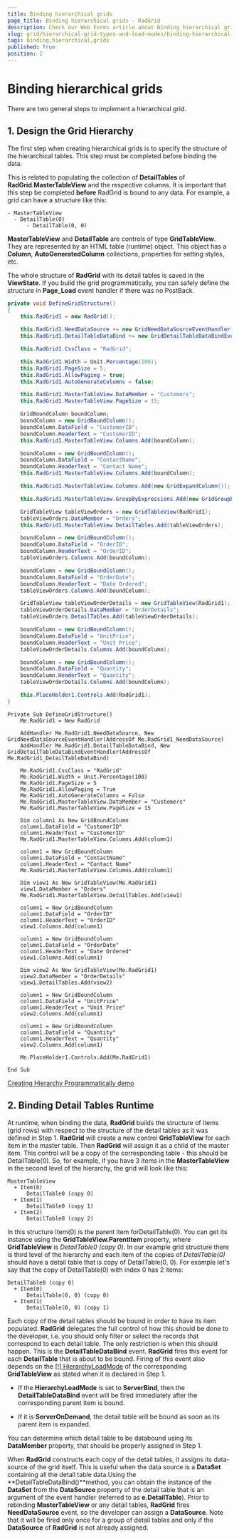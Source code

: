 ```yaml
---
title: Binding hierarchical grids
page_title: Binding hierarchical grids - RadGrid
description: Check our Web Forms article about Binding hierarchical grids.
slug: grid/hierarchical-grid-types-and-load-modes/binding-hierarchical-grids
tags: binding,hierarchical,grids
published: True
position: 2
---
```


# Binding hierarchical grids



There are two general steps to implement a hierarchical grid.

## 1. Design the Grid Hierarchy

The first step when creating hierarchical grids is to specify the structure of the hierarchical tables. This step must be completed before binding the data.

This is related to populating the collection of **DetailTables** of **RadGrid**.**MasterTableView** and the respective columns. It is important that this step be completed **before** RadGrid is bound to any data. For example, a grid can have a structure like this:

````ASP.NET
- MasterTableView
  - DetailTable(0)
      - DetailTable(0, 0)
````



**MasterTableView** and **DetailTable** are controls of type **GridTableView**. They are represented by an HTML table (runtime) object. This object has a **Column**, **AutoGeneratedColumn** collections, properties for setting styles, etc.

The whole structure of **RadGrid** with its detail tables is saved in the **ViewState**. If you build the grid programmatically, you can safely define the structure in **Page_Load** event handler if there was no PostBack.



````C#
private void DefineGridStructure()
{
    this.RadGrid1 = new RadGrid();

    this.RadGrid1.NeedDataSource += new GridNeedDataSourceEventHandler(this.RadGrid1_NeedDataSource);
    this.RadGrid1.DetailTableDataBind += new GridDetailTableDataBindEventHandler(this.RadGrid1_DetailTableDataBind);

    this.RadGrid1.CssClass = "RadGrid";

    this.RadGrid1.Width = Unit.Percentage(100);
    this.RadGrid1.PageSize = 5;
    this.RadGrid1.AllowPaging = true;
    this.RadGrid1.AutoGenerateColumns = false;

    this.RadGrid1.MasterTableView.DataMember = "Customers";
    this.RadGrid1.MasterTableView.PageSize = 15;

    GridBoundColumn boundColumn;
    boundColumn = new GridBoundColumn();
    boundColumn.DataField = "CustomerID";
    boundColumn.HeaderText = "CustomerID";
    this.RadGrid1.MasterTableView.Columns.Add(boundColumn);

    boundColumn = new GridBoundColumn();
    boundColumn.DataField = "ContactName";
    boundColumn.HeaderText = "Contact Name";
    this.RadGrid1.MasterTableView.Columns.Add(boundColumn);

    this.RadGrid1.MasterTableView.Columns.Add(new GridExpandColumn());

    this.RadGrid1.MasterTableView.GroupByExpressions.Add(new GridGroupByExpression("Country Group By Country"));

    GridTableView tableViewOrders = new GridTableView(RadGrid1);
    tableViewOrders.DataMember = "Orders";
    this.RadGrid1.MasterTableView.DetailTables.Add(tableViewOrders);

    boundColumn = new GridBoundColumn();
    boundColumn.DataField = "OrderID";
    boundColumn.HeaderText = "OrderID";
    tableViewOrders.Columns.Add(boundColumn);

    boundColumn = new GridBoundColumn();
    boundColumn.DataField = "OrderDate";
    boundColumn.HeaderText = "Date Ordered";
    tableViewOrders.Columns.Add(boundColumn);

    GridTableView tableViewOrderDetails = new GridTableView(RadGrid1);
    tableViewOrderDetails.DataMember = "OrderDetails";
    tableViewOrders.DetailTables.Add(tableViewOrderDetails);

    boundColumn = new GridBoundColumn();
    boundColumn.DataField = "UnitPrice";
    boundColumn.HeaderText = "Unit Price";
    tableViewOrderDetails.Columns.Add(boundColumn);

    boundColumn = new GridBoundColumn();
    boundColumn.DataField = "Quantity";
    boundColumn.HeaderText = "Quantity";
    tableViewOrderDetails.Columns.Add(boundColumn);

    this.PlaceHolder1.Controls.Add(RadGrid1);
}
````
````VB
Private Sub DefineGridStructure()
    Me.RadGrid1 = New RadGrid

    AddHandler Me.RadGrid1.NeedDataSource, New GridNeedDataSourceEventHandler(AddressOf Me.RadGrid1_NeedDataSource)
    AddHandler Me.RadGrid1.DetailTableDataBind, New GridDetailTableDataBindEventHandler(AddressOf Me.RadGrid1_DetailTableDataBind)

    Me.RadGrid1.CssClass = "RadGrid"
    Me.RadGrid1.Width = Unit.Percentage(100)
    Me.RadGrid1.PageSize = 5
    Me.RadGrid1.AllowPaging = True
    Me.RadGrid1.AutoGenerateColumns = False
    Me.RadGrid1.MasterTableView.DataMember = "Customers"
    Me.RadGrid1.MasterTableView.PageSize = 15

    Dim column1 As New GridBoundColumn
    column1.DataField = "CustomerID"
    column1.HeaderText = "CustomerID"
    Me.RadGrid1.MasterTableView.Columns.Add(column1)

    column1 = New GridBoundColumn
    column1.DataField = "ContactName"
    column1.HeaderText = "Contact Name"
    Me.RadGrid1.MasterTableView.Columns.Add(column1)

    Dim view1 As New GridTableView(Me.RadGrid1)
    view1.DataMember = "Orders"
    Me.RadGrid1.MasterTableView.DetailTables.Add(view1)

    column1 = New GridBoundColumn
    column1.DataField = "OrderID"
    column1.HeaderText = "OrderID"
    view1.Columns.Add(column1)

    column1 = New GridBoundColumn
    column1.DataField = "OrderDate"
    column1.HeaderText = "Date Ordered"
    view1.Columns.Add(column1)

    Dim view2 As New GridTableView(Me.RadGrid1)
    view2.DataMember = "OrderDetails"
    view1.DetailTables.Add(view2)

    column1 = New GridBoundColumn
    column1.DataField = "UnitPrice"
    column1.HeaderText = "Unit Price"
    view2.Columns.Add(column1)

    column1 = New GridBoundColumn
    column1.DataField = "Quantity"
    column1.HeaderText = "Quantity"
    view2.Columns.Add(column1)

    Me.PlaceHolder1.Controls.Add(Me.RadGrid1)

End Sub
````


[Creating Hierarchy Programmatically demo](https://demos.telerik.com/aspnet-ajax/grid/examples/programming/hierarchy/defaultcs.aspx)

## 2. Binding Detail Tables Runtime

At runtime, when binding the data, **RadGrid** builds the structure of items (grid rows) with respect to the structure of the detail tables as it was defined in Step 1. **RadGrid** will create a new control **GridTableView** for each item in the master table. Then **RadGrid** will assign it as a child of the master item. This control will be a copy of the corresponding table - this should be DetailTable(0). So, for example, if you have 3 items in the **MasterTableView** in the second level of the hierarchy, the grid will look like this:

````ASP.NET
MasterTableView
  + Item(0)
      DetailTable0 (copy 0)
  + Item(1)
      DetailTable0 (copy 1)
  + Item(2)
      DetailTable0 (copy 2)
````



In this structure Item(0) is the parent item forDetailTable(0). You can get its instance using the **GridTableView.ParentItem** property, where **GridTableView** is *DetailTable0 (copy 0)*. In our example grid structure there is third level of the hierarchy and each item of the copies of *DetailTable(0)* should have a detail table that is copy of DetailTable(0, 0). For example let's say that the copy of DetailTable(0) with index 0 has 2 items:

````ASP.NET
DetailTable0 (copy 0)
  + Item(0)
      DetailTable(0, 0) (copy 0)
  + Item(1)
      DetailTable(0, 0) (copy 1)
````



Each copy of the detail tables should be bound in order to have its item populated. **RadGrid** delegates the full control of how this should be done to the developer, i.e. you should only filter or select the records that correspond to each detail table. The only restriction is when this should happen. This is the **DetailTableDataBind** event. **RadGrid** fires this event for each **DetailTable** that is about to be bound. Firing of this event also depends on the [[!] HierarchyLoadMode](slug://grid/hierarchical-grid-types-and-load-modes/hierarchy-load-modes) of the corresponding **GridTableView** as stated when it is declared in Step 1.

* If the **HierarchyLoadMode** is set to **ServerBind**, then the **DetailTableDataBind** event will be fired immediately after the corresponding parent item is bound.

* If it is **ServerOnDemand**, the detail table will be bound as soon as its parent item is expanded.

You can determine which detail table to be databound using its **DataMember** property, that should be properly assigned in Step 1.

When **RadGrid** constructs each copy of the detail tables, it assigns its data-source of the grid itself. This is useful when the data source is a **DataSet** containing all the detail table data.Using the **DetailTableDataBind()**method, you can obtain the instance of the **DataSet** from the **DataSource** property of the detail table that is an argument of the event handler (referred to as **e.DetailTable**). Prior to rebinding **MasterTableView** or any detail tables, **RadGrid** fires **NeedDataSource** event, so the developer can assign a **DataSource**. Note that it will be fired only once for a group of detail tables and only if the **DataSource** of **RadGrid** is not already assigned.

